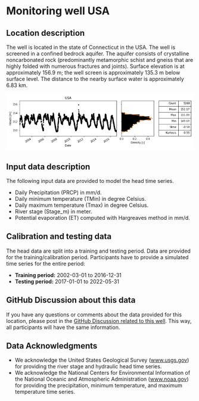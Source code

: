 # Monitoring well USA

## Location description
The well is located in the state of Connecticut in the USA. The well is screened in a confined bedrock aquifer. The 
aquifer consists of crystalline noncarbonated rock (predominantly metamorphic schist and gneiss that are highly 
folded with numerous fractures and joints). Surface elevation is at approximately 156.9 m; the well screen is 
approximately 135.3 m below surface level. The distance to the nearby surface water is approximately 6.83 km.

![Head data](head_data.png)

## Input data description

The following input data are provided to model the head time series. 

- Daily Precipitation (PRCP) in mm/d.
- Daily minimum temperature (TMin) in degree Celsius.
- Daily maximum temperature (Tmax) in degree Celsius.
- River stage (Stage_m) in meter.
- Potential evaporation (ET) computed with Hargreaves method in mm/d.

## Calibration and testing data

The head data are split into a training and testing period. Data are provided for the training/calibration period. Participants have to provide a simulated time 
series for the entire period: 

- **Training period:** 2002-03-01 to 2016-12-31
- **Testing period:** 2017-01-01 to 2022-05-31

## GitHub Discussion about this data

If you have any questions or comments about the data provided for this location, please post in the [GitHub 
Discussion related to this well](https://github.com/gwmodeling/challenge/discussions/4). This way, all participants 
will have the same information.

## Data Acknowledgments

- We acknowledge the United States Geological Survey (www.usgs.gov) for providing the river stage and hydraulic head time series.
- We acknowledge the National Centers for Environmental Information of the National Oceanic and Atmospheric Administration (www.noaa.gov) for providing the precipitation, minimum temperature, and maximum temperature time series.